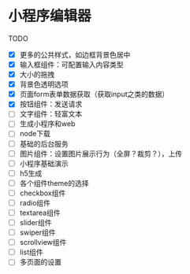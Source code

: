 # 小程序编辑器

TODO
- [x] 更多的公共样式，如边框背景色居中
- [x] 输入框组件：可配置输入内容类型
- [x] 大小的拖拽
- [x] 背景色透明选项
- [x] 页面form表单数据获取（获取input之类的数据）
- [x] 按钮组件：发送请求
- [ ] 文字组件：轻富文本
- [ ] 生成小程序和web
- [ ] node下载
- [ ] 基础的后台服务
- [ ] 图片组件：设置图片展示行为（全屏？裁剪？），上传
- [ ] 小程序基础演示
- [ ] h5生成
- [ ] 各个组件theme的选择
- [ ] checkbox组件
- [ ] radio组件
- [ ] textarea组件
- [ ] slider组件
- [ ] swiper组件
- [ ] scrollview组件
- [ ] list组件
- [ ] 多页面的设置
